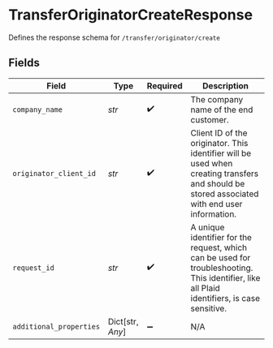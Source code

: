 # TransferOriginatorCreateResponse

Defines the response schema for `/transfer/originator/create`


## Fields

| Field                                                                                                                                        | Type                                                                                                                                         | Required                                                                                                                                     | Description                                                                                                                                  |
| -------------------------------------------------------------------------------------------------------------------------------------------- | -------------------------------------------------------------------------------------------------------------------------------------------- | -------------------------------------------------------------------------------------------------------------------------------------------- | -------------------------------------------------------------------------------------------------------------------------------------------- |
| `company_name`                                                                                                                               | *str*                                                                                                                                        | :heavy_check_mark:                                                                                                                           | The company name of the end customer.                                                                                                        |
| `originator_client_id`                                                                                                                       | *str*                                                                                                                                        | :heavy_check_mark:                                                                                                                           | Client ID of the originator. This identifier will be used when creating transfers and should be stored associated with end user information. |
| `request_id`                                                                                                                                 | *str*                                                                                                                                        | :heavy_check_mark:                                                                                                                           | A unique identifier for the request, which can be used for troubleshooting. This identifier, like all Plaid identifiers, is case sensitive.  |
| `additional_properties`                                                                                                                      | Dict[str, *Any*]                                                                                                                             | :heavy_minus_sign:                                                                                                                           | N/A                                                                                                                                          |